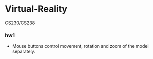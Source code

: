 # Virtual-Reality
CS230/CS238

### hw1
- Mouse buttons control movement, rotation and zoom of the model separately.
